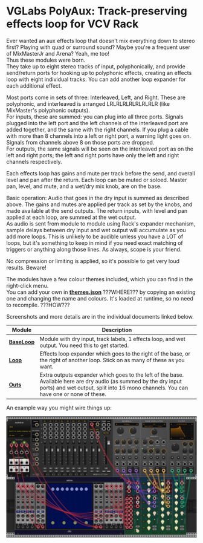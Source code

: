 # VGLabs PolyAux: Track-preserving effects loop for VCV Rack

Ever wanted an aux effects loop that doesn't mix everything down to stereo first? Playing with quad or surround sound? 
Maybe you're a frequent user of MixMasterJr and Arena? Yeah, me too!  
Thus these modules were born.  
They take up to eight stereo tracks of input, polyphonically, and provide send/return ports for hooking up to polyphonic effects, creating an effects loop with eight individual tracks.
You can add another loop expander for each additional effect.

Most ports come in sets of three: Interleaved, Left, and Right. These are polyphonic, and interleaved is arranged LRLRLRLRLRLRLRLR (like MixMaster's polyphonic outputs).  
For inputs, these are summed: you can plug into all three ports. Signals plugged into the left port and the left channels of the interleaved port are added together, and the same with the right channels.
If you plug a cable with more than 8 channels into a left or right port, a warning light goes on. Signals from channels above 8 on those ports are dropped.  
For outputs, the same signals will be seen on the interleaved port as on the left and right ports; the left and right ports have only the left and right channels respectively.

Each effects loop has gains and mute per track before the send, and overall level and pan after the return. Each loop can be muted or soloed. Master pan, level, and mute, and a wet/dry mix knob, are on the base.

Basic operation: Audio that goes in the dry input is summed as described above. The gains and mutes are applied per track as set by the knobs, and made available at the send outputs.
The return inputs, with level and pan applied at each loop, are summed at the wet output.  
As audio is sent from module to module using Rack's expander mechanism, sample delays between dry input and wet output will accumulate as you add more loops. 
This is unlikely to be audible unless you have a LOT of loops, but it's something to keep in mind if you need exact matching of triggers or anything along those lines. As always, scope is your friend.

No compression or limiting is applied, so it's possible to get very loud results. Beware!

The modules have a few colour themes included, which you can find in the right-click menu.  
You can add your own in **[themes.json](../res/themes.json)** ???WHERE??? by copying an existing one and changing the name and colours. It's loaded at runtime, so no need to recompile. ???HOW???

Screenshots and more details are in the individual documents linked below.

| Module | Description |
| -- | -- |
| **[BaseLoop](base.md)** | Module with dry input, track labels, 1 effects loop, and wet output. You need this to get started. |
| **[Loop](loop.md)** | Effects loop expander which goes to the right of the base, or the right of another loop. Stick on as many of these as you want. |
| **[Outs](outs.md)** | Extra outputs expander which goes to the left of the base. Available here are dry audio (as summed by the dry input ports) and wet output, split into 16 mono channels. You can have one or none of these.|

An example way you might wire things up:

![Example](PolyAuxMMJrArenaExample.png)
